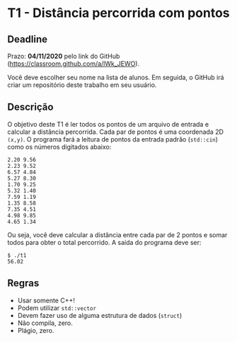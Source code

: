 
# T1 - Distância percorrida com pontos

## Deadline

Prazo: **04/11/2020** pelo link do GitHub (https://classroom.github.com/a/lWk_JEWO).

Você deve escolher seu nome na lista de alunos. Em seguida, o GitHub irá criar um repositório deste trabalho em seu usuário.

## Descrição

O objetivo deste T1 é  ler todos os pontos de um arquivo de entrada e calcular a distância percorrida. Cada par de pontos é uma coordenada 2D `(x,y)`.
O programa fará a leitura de pontos da entrada padrão (`std::cin`) como os números digitados abaixo:
```
2.20 9.56
2.23 9.52
6.57 4.84
5.27 8.30
1.70 9.25
5.32 1.40
7.59 1.19
1.35 8.58
7.35 4.51
4.98 9.85
4.65 1.34
```

Ou seja, você deve calcular a distância entre cada par de 2 pontos e somar todos para obter o total percorrido. A saída do programa deve ser:
```
$ ./t1
56.02
```

## Regras

- Usar somente C++!
- Podem utilizar `std::vector`
- Devem fazer uso de alguma estrutura de dados (`struct`)
- Não compila, zero.
- Plágio, zero.